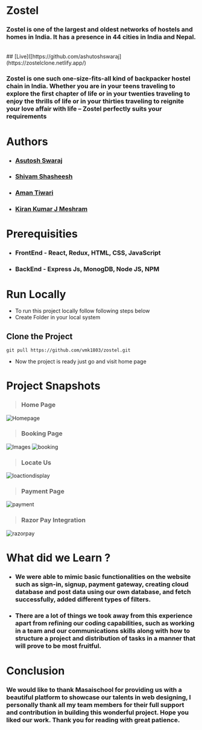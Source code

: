 # Zostel 

### Zostel is one of the largest and oldest networks of hostels and homes in India. It has a presence in 44 cities in India and Nepal.
<br />
 ## [Live]([https://github.com/ashutoshswaraj](https://zostelclone.netlify.app/)

### Zostel is one such one-size-fits-all kind of backpacker hostel chain in India. Whether you are in your teens traveling to explore the first chapter of life or in your twenties traveling to enjoy the thrills of life or in your thirties traveling to reignite your love affair with life – Zostel perfectly suits your requirements

# Authors 

- ### [Asutosh Swaraj](https://github.com/ashutoshswaraj)
- ### [Shivam Shasheesh](https://github.com/shivamongit)
- ### [Aman Tiwari](https://github.com/Aman974)
- ### [Kiran Kumar J Meshram](https://github.com/kirankumarjmeshram)

# Prerequisities

- ### FrontEnd - React, Redux, HTML, CSS, JavaScript
- ### BackEnd - Express Js, MonogDB, Node JS, NPM 

# Run Locally

- To run this project locally follow following steps below
- Create Folder in your local system

## Clone the Project

`git pull https://github.com/vmk1803/zostel.git`

- Now the project is ready just go and visit home page

# Project Snapshots

> ### Home Page

![Homepage](https://i.imgur.com/BbXXzNv.png)

> ### Booking Page
![Images](https://i.imgur.com/LCGberI.png)
![booking](https://i.imgur.com/EoiaWF4.png)

> ### Locate Us
![loactiondisplay](https://cdn.hashnode.com/res/hashnode/image/upload/v1645966747167/axhAmryLS.png?auto=compress,format&format=webp)

> ### Payment Page
![payment](https://i.imgur.com/EoiaWF4.png)

> ### Razor Pay Integration
![razorpay](https://i.imgur.com/EoiaWF4.png)

# What did we Learn ?

- ### We were able to mimic basic functionalities on the website such as sign-in, signup, payment gateway, creating cloud database and post data using our own database, and fetch successfully, added different types of filters.
- ### There are a lot of things we took away from this experience apart from refining our coding capabilities, such as working in a team and our communications skills along with how to structure a project and distribution of tasks in a manner that will prove to be most fruitful.

# Conclusion

### We would like to thank Masaischool for providing us with a beautiful platform to showcase our talents in web designing, I personally thank all my team members for their full support and contribution in building this wonderful project. Hope you liked our work. Thank you for reading with great patience.




